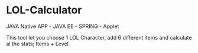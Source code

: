 # LOL-Calculator
JAVA Native APP - JAVA EE - SPRING - Applet

This tool let you choose 1 LOL Character, add 6 different items and calculate al the stats; Items + Level

